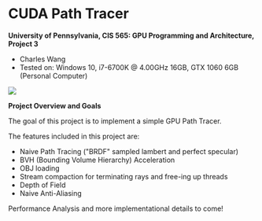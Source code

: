 CUDA Path Tracer
================

**University of Pennsylvania, CIS 565: GPU Programming and Architecture, Project 3**

* Charles Wang
* Tested on: Windows 10, i7-6700K @ 4.00GHz 16GB, GTX 1060 6GB (Personal Computer)

![](img/loris.gif)

**Project Overview and Goals**

The goal of this project is to implement a simple GPU Path Tracer.

The features included in this project are:
 - Naive Path Tracing ("BRDF" sampled lambert and perfect specular)
 - BVH (Bounding Volume Hierarchy) Acceleration 
 - OBJ loading
 - Stream compaction for terminating rays and free-ing up threads
 - Depth of Field
 - Naive Anti-Aliasing

Performance Analysis and more implementational details to come!